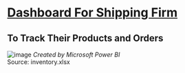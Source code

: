 # [Dashboard For Shipping Firm](https://github.com/genephua/Power-BI)
## To Track Their Products and Orders
![image](https://user-images.githubusercontent.com/102946848/161509154-91a09060-7b26-406d-9ecf-61e98ed57b13.png)
*Created by Microsoft Power BI*
<br /> Source: inventory.xlsx 
